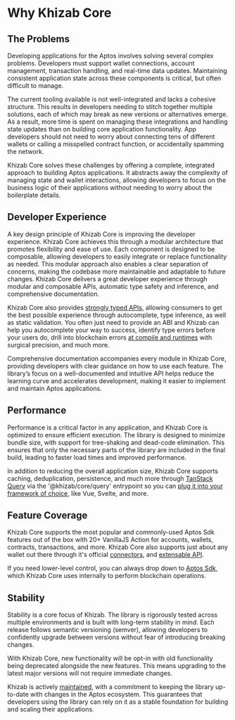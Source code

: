 # Why Khizab Core

## The Problems

Developing applications for the Aptos involves solving several complex problems. Developers must support wallet connections, account management, transaction handling, and real-time data updates. Maintaining consistent application state across these components is critical, but often difficult to manage.

The current tooling available is not well-integrated and lacks a cohesive structure. This results in developers needing to stitch together multiple solutions, each of which may break as new versions or alternatives emerge. As a result, more time is spent on managing these integrations and handling state updates than on building core application functionality. App developers should not need to worry about connecting tens of different wallets or calling a misspelled contract function, or accidentally spamming the network.

Khizab Core solves these challenges by offering a complete, integrated approach to building Aptos applications. It abstracts away the complexity of managing state and wallet interactions, allowing developers to focus on the business logic of their applications without needing to worry about the boilerplate details.

## Developer Experience

A key design principle of Khizab Core is improving the developer experience. Khizab Core achieves this through a modular architecture that promotes flexibility and ease of use. Each component is designed to be composable, allowing developers to easily integrate or replace functionality as needed. This modular approach also enables a clear separation of concerns, making the codebase more maintainable and adaptable to future changes.
Khizab Core delivers a great developer experience through modular and composable APIs, automatic type safety and inference, and comprehensive documentation.

Khizab Core also provides [strongly typed APIs](/react/typescript), allowing consumers to get the best possible experience through autocomplete, type inference, as well as static validation. You often just need to provide an ABI and Khizab can help you autocomplete your way to success, identify type errors before your users do, drill into blockchain errors [at compile and runtimes](/react/guides/error-handling) with surgical precision, and much more.

Comprehensive documentation accompanies every module in Khizab Core, providing developers with clear guidance on how to use each feature. The library’s focus on a well-documented and intuitive API helps reduce the learning curve and accelerates development, making it easier to implement and maintain Aptos applications.


## Performance

Performance is a critical factor in any application, and Khizab Core is optimized to ensure efficient execution. The library is designed to minimize bundle size, with support for tree-shaking and dead-code elimination. This ensures that only the necessary parts of the library are included in the final build, leading to faster load times and improved performance.

In addition to reducing the overall application size, Khizab Core supports caching, deduplication, persistence, and much more through [TanStack Query](/react/guides/tanstack-query) via the '@khizab/core/query' entrypoint so you can [plug it into your framework of choice](/core/guides/framework-adapters), like Vue, Svelte, and more.


## Feature Coverage

Khizab Core supports the most popular and commonly-used Aptos Sdk features out of the box with 20+ VanillaJS Action for accounts, wallets, contracts, transactions,  and more. Khizab Core also supports just about any wallet out there through it's official [connectors](/react/api/connectors), and [extensable API](/dev/creating-connectors).

If you need lower-level control, you can always drop down to [Aptos Sdk](https://github.com/aptos-labs/aptos-ts-sdk), which Khizab Core uses internally to perform blockchain operations.

## Stability

Stability is a core focus of Khizab. The library is rigorously tested across multiple environments and is built with long-term stability in mind. Each release follows semantic versioning (semver), allowing developers to confidently upgrade between versions without fear of introducing breaking changes.

With Khizab Core, new functionality will be opt-in with old functionality being deprecated alongside the new features. This means upgrading to the latest major versions will not require immediate changes.

Khizab is actively [maintained](https://github.com/khizab/khizab), with a commitment to keeping the library up-to-date with changes in the Aptos ecosystem. This guarantees that developers using the library can rely on it as a stable foundation for building and scaling their applications.

